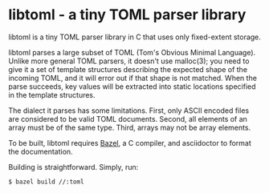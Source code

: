 # libtoml - a tiny TOML parser library

libtoml is a tiny TOML parser library in C that uses only fixed-extent
storage.

libtoml parses a large subset of TOML (Tom's Obvious Minimal Language).
Unlike more general TOML parsers, it doesn't use malloc(3); you need to
give it a set of template structures describing the expected shape of
the incoming TOML, and it will error out if that shape is not matched.
When the parse succeeds, key values will be extracted into static
locations specified in the template structures.

The dialect it parses has some limitations. First, only ASCII encoded
files are considered to be valid TOML documents. Second, all elements
of an array must be of the same type. Third, arrays may not be array
elements.

To be built, libtoml requires [Bazel](https://bazel.build), a C compiler,
and asciidoctor to format the documentation.

Building is straightforward. Simply, run:

```bash
$ bazel build //:toml
```


